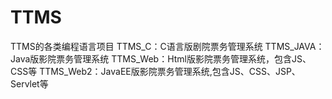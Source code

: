 # TTMS
TTMS的各类编程语言项目
TTMS_C：C语言版剧院票务管理系统
TTMS_JAVA：Java版影院票务管理系统
TTMS_Web：Html版影院票务管理系统，包含JS、CSS等
TTMS_Web2：JavaEE版影院票务管理系统,包含JS、CSS、JSP、Servlet等
